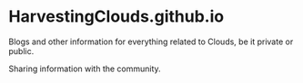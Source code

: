# HarvestingClouds.github.io
Blogs and other information for everything related to Clouds, be it private or public.

Sharing information with the community.